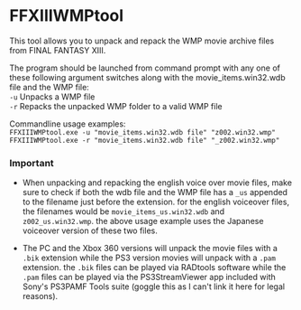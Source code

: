 # FFXIIIWMPtool
This tool allows you to unpack and repack the WMP movie archive files from FINAL FANTASY XIII.

The program should be launched from command prompt with any one of these following argument switches along with the movie_items.win32.wdb file and the WMP file: 
<br>``-u`` Unpacks a WMP file
<br>``-r`` Repacks the unpacked WMP folder to a valid WMP file

Commandline usage examples:
<br>``FFXIIIWMPtool.exe -u "movie_items.win32.wdb file" "z002.win32.wmp"``
<br>``FFXIIIWMPtool.exe -r "movie_items.win32.wdb file" "_z002.win32.wmp"``

### Important
- When unpacking and repacking the english voice over movie files, make sure to check if both the wdb file and the WMP file has a ``_us`` appended to the filename just before the extension. for the english voiceover files, the filenames would be ``movie_items_us.win32.wdb`` and ``z002_us.win32.wmp``. the above usage example uses the Japanese voiceover version of these two files.
  
- The PC and the Xbox 360 versions will unpack the movie files with a ``.bik`` extension while the PS3 version movies will unpack with a ``.pam`` extension. the ``.bik`` files can be played via RADtools software while the ``.pam`` files can be played via   the PS3StreamViewer app included with Sony's PS3PAMF Tools suite (goggle this as I can't link it here for legal reasons).
